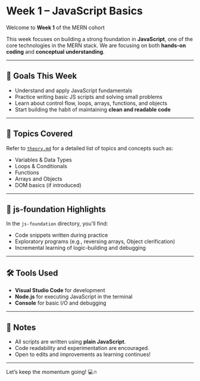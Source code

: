 # Week 1 – JavaScript Basics

Welcome to **Week 1** of the MERN cohort

This week focuses on building a strong foundation in **JavaScript**, one of the core technologies in the MERN stack. We are focusing on both **hands-on coding** and **conceptual understanding**.

---

## 📌 Goals This Week

- Understand and apply JavaScript fundamentals
- Practice writing basic JS scripts and solving small problems
- Learn about control flow, loops, arrays, functions, and objects
- Start building the habit of maintaining **clean and readable code**

---

## 🧠 Topics Covered

Refer to [`theory.md`](./theory.md) for a detailed list of topics and concepts such as:
- Variables & Data Types
- Loops & Conditionals
- Functions
- Arrays and Objects
- DOM basics (if introduced)

---

## 📂 js-foundation Highlights

In the `js-foundation` directory, you'll find:
- Code snippets written during practice
- Exploratory programs (e.g., reversing arrays, Object clerification)
- Incremental learning of logic-building and debugging

---

## 🛠️ Tools Used

- **Visual Studio Code** for development
- **Node.js** for executing JavaScript in the terminal
- **Console** for basic I/O and debugging

---

## 🧾 Notes

- All scripts are written using **plain JavaScript**.
- Code readability and experimentation are encouraged.
- Open to edits and improvements as learning continues!

---

Let’s keep the momentum going! 💻🔥


